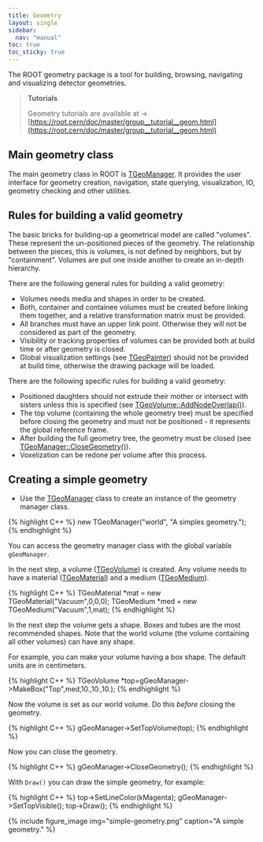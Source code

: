 ```yaml
---
title: Geometry
layout: single
sidebar:
  nav: "manual"
toc: true
toc_sticky: true
---
```


The ROOT geometry package is a tool for building, browsing, navigating and visualizing detector geometries.


> **Tutorials**
>
> Geometry tutorials are available at → [https://root.cern/doc/master/group__tutorial__geom.html](https://root.cern/doc/master/group__tutorial__geom.html)

## Main geometry class

The main geometry class in ROOT is [TGeoManager](https://root.cern/doc/master/group__Geometry__classes.html). It provides the user interface for geometry creation, navigation, state querying, visualization, IO, geometry checking and other utilities.


## Rules for building a valid geometry

The basic bricks for building-up a geometrical model are called "volumes". These represent the un-positioned pieces of the geometry. The relationship between the pieces, this is volumes, is not defined by neighbors, but by "containment". Volumes are put one inside another to create an in-depth hierarchy.

There are the following general rules for building a valid geometry: 
- Volumes needs media and shapes in order to be created.
- Both, container and containee volumes must be created before linking them together, and a relative transformation matrix must be provided.
- All branches must have an upper link point. Otherwise they will not be considered as part of the geometry.
- Visibility or tracking properties of volumes can be provided both at build time or after geometry is closed. 
- Global visualization settings (see [TGeoPainter](https://root.cern/doc/master/classTGeoPainter.html)) should not be provided at build time, otherwise the drawing package will be loaded. 

There are the following specific rules for building a valid geometry:
- Positioned daughters should not extrude their mother or intersect with sisters unless this is specified (see [TGeoVolume::AddNodeOverlap()](https://root.cern/doc/master/classTGeoVolume.html#ab60894a89de3c3722d5906d55d964f44)).
- The top volume (containing the whole geometry tree) must be specified before closing the geometry and must not be positioned - it represents the global reference frame.
- After building the full geometry tree, the geometry must be closed (see [TGeoManager::CloseGeometry()](https://root.cern/doc/master/classTGeoManager.html#a7ea0792e9918521f8c5bd95546c3b708)).
- Voxelization can be redone per volume after this process.

## Creating a simple geometry

- Use the [TGeoManager](https://root.cern/doc/master/group__Geometry__classes.html) class to create an instance of the geometry manager class.

{% highlight C++ %}
   new TGeoManager("world", "A simples geometry.");
{% endhighlight %}

You can access the geometry manager class with the global variable `gGeoManager`.

In the next step, a volume ([TGeoVolume](https://root.cern/doc/master/classTGeoVolume.html)) is created. Any volume needs to have a material ([TGeoMaterial](https://root.cern/doc/master/classTGeoMaterial.html)) and a medium ([TGeoMedium](https://root.cern/doc/master/classTGeoMedium.html)).

{% highlight C++ %}
   TGeoMaterial *mat = new TGeoMaterial("Vacuum",0,0,0);
   TGeoMedium *med = new TGeoMedium("Vacuum",1,mat);
{% endhighlight %}

In the next step the volume gets a shape. Boxes and tubes are the most recommended shapes. Note that the world volume (the volume containing all other volumes) can have any shape.

For example, you can make your volume having a box shape. The default units are in centimeters.

{% highlight C++ %}
   TGeoVolume *top=gGeoManager->MakeBox("Top",med,10.,10.,10.);
{% endhighlight %}

Now the volume is set as our world volume. Do this *before* closing the geometry.

{% highlight C++ %}
   gGeoManager->SetTopVolume(top);
{% endhighlight %}

Now you can close the geometry.

{% highlight C++ %}
   gGeoManager->CloseGeometry();
{% endhighlight %}

With `Draw()` you can draw the simple geometry, for example:

{% highlight C++ %}
   top->SetLineColor(kMagenta);
   gGeoManager->SetTopVisible();
   top->Draw();
{% endhighlight %}

{% include figure_image
   img="simple-geometry.png"
   caption="A simple geometry."
%}

